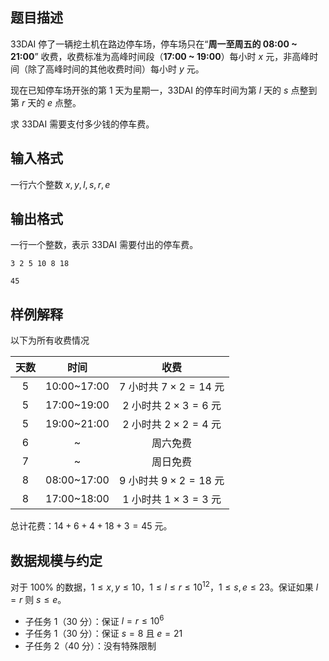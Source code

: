 ## 题目描述

33DAI 停了一辆挖土机在路边停车场，停车场只在“**周一至周五的 08:00 ~ 21:00**” 收费，收费标准为高峰时间段（**17:00 ~ 19:00**）每小时 $x$ 元，非高峰时间（除了高峰时间的其他收费时间）每小时 $y$ 元。

现在已知停车场开张的第 $1$ 天为星期一，33DAI 的停车时间为第 $l$ 天的 $s$ 点整到第 $r$ 天的 $e$ 点整。

求 33DAI 需要支付多少钱的停车费。

## 输入格式

一行六个整数 $x,y,l,s,r,e$

## 输出格式

一行一个整数，表示 33DAI 需要付出的停车费。

```input1
3 2 5 10 8 18
```

```output1
45
```

## 样例解释

以下为所有收费情况

| 天数 | 时间 | 收费 |
|:---:|:---:|:---:|
| 5 | 10:00~17:00 | 7 小时共 $7\times 2 = 14$ 元 |
| 5 | 17:00~19:00 | 2 小时共 $2\times 3 = 6$ 元 |
| 5 | 19:00~21:00 | 2 小时共 $2\times 2 = 4$ 元 |
| 6 | ~ | 周六免费 |
| 7 | ~ | 周日免费 |
| 8 | 08:00~17:00 | 9 小时共 $9\times 2 = 18$ 元 |
| 8 | 17:00~18:00 | 1 小时共 $1\times 3 = 3$ 元 |

总计花费：$14+6+4+18+3=45$ 元。

## 数据规模与约定

对于 $100\%$ 的数据，$1 \le x,y\le 10$，$1\le l\le r\le 10^{12}$，$1\le s,e\le 23$。保证如果 $l=r$ 则 $s\le e$。

- 子任务 1（30 分）：保证 $l=r\le 10^6$
- 子任务 1（30 分）：保证 $s=8$ 且 $e=21$
- 子任务 2（40 分）：没有特殊限制
